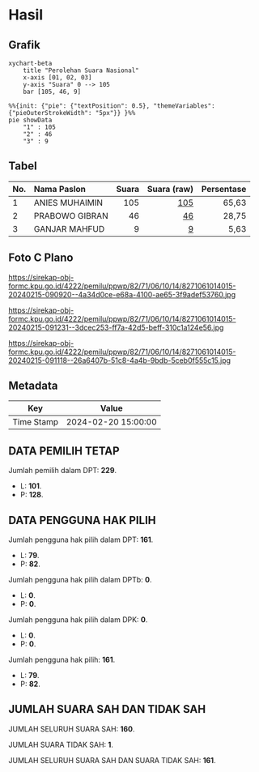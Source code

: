# Hasil

## Grafik

```mermaid
xychart-beta
    title "Perolehan Suara Nasional"
    x-axis [01, 02, 03]
    y-axis "Suara" 0 --> 105
    bar [105, 46, 9]
```

```mermaid
%%{init: {"pie": {"textPosition": 0.5}, "themeVariables": {"pieOuterStrokeWidth": "5px"}} }%%
pie showData
    "1" : 105
    "2" : 46
    "3" : 9
```

## Tabel

| No. | Nama Paslon    | Suara | Suara (raw) | Persentase |
|:--- |:-------------- | -----:| -----------:| ----------:|
| 1   | ANIES MUHAIMIN | 105   | [105][p-1]  | 65,63      |
| 2   | PRABOWO GIBRAN | 46    | [46][p-2]   | 28,75      |
| 3   | GANJAR MAHFUD  | 9     | [9][p-3]    | 5,63       |


[p-1]: https://github.com/gigit-pemilu/pemilu-2024/blob/main/pilpres/hitung-suara/sub/82-maluku-utara/sub/71-kota-ternate/sub/06-kota-ternate-tengah/sub/1014-makassar-timur/sub/015-tps/sub/paslon-1.txt
[p-2]: https://github.com/gigit-pemilu/pemilu-2024/blob/main/pilpres/hitung-suara/sub/82-maluku-utara/sub/71-kota-ternate/sub/06-kota-ternate-tengah/sub/1014-makassar-timur/sub/015-tps/sub/paslon-2.txt
[p-3]: https://github.com/gigit-pemilu/pemilu-2024/blob/main/pilpres/hitung-suara/sub/82-maluku-utara/sub/71-kota-ternate/sub/06-kota-ternate-tengah/sub/1014-makassar-timur/sub/015-tps/sub/paslon-3.txt

## Foto C Plano

https://sirekap-obj-formc.kpu.go.id/4222/pemilu/ppwp/82/71/06/10/14/8271061014015-20240215-090920--4a34d0ce-e68a-4100-ae65-3f9adef53760.jpg

https://sirekap-obj-formc.kpu.go.id/4222/pemilu/ppwp/82/71/06/10/14/8271061014015-20240215-091231--3dcec253-ff7a-42d5-beff-310c1a124e56.jpg

https://sirekap-obj-formc.kpu.go.id/4222/pemilu/ppwp/82/71/06/10/14/8271061014015-20240215-091118--26a6407b-51c8-4a4b-9bdb-5ceb0f555c15.jpg


## Metadata

| Key        | Value               |
| ---------- | ------------------- |
| Time Stamp | 2024-02-20 15:00:00 |


## DATA PEMILIH TETAP

Jumlah pemilih dalam DPT: **229**.
 * L: **101**.
 * P: **128**.

## DATA PENGGUNA HAK PILIH

Jumlah pengguna hak pilih dalam DPT: **161**.
 * L: **79**.
 * P: **82**.

Jumlah pengguna hak pilih dalam DPTb: **0**.
 * L: **0**.
 * P: **0**.

Jumlah pengguna hak pilih dalam DPK: **0**.
 * L: **0**.
 * P: **0**.

Jumlah pengguna hak pilih: **161**.
 * L: **79**.
 * P: **82**.

## JUMLAH SUARA SAH DAN TIDAK SAH

JUMLAH SELURUH SUARA SAH: **160**.

JUMLAH SUARA TIDAK SAH: **1**.

JUMLAH SELURUH SUARA SAH DAN SUARA TIDAK SAH: **161**.


